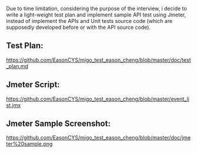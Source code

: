Due to time limitation, considering the purpose of the interview, i decide to write a light-weight test plan and implement sample API test using Jmeter, instead of implement the APIs and Unit tests source code (which are supposedly developed before or with the API source code). 

## Test Plan: 
https://github.com/EasonCYS/migo_test_eason_cheng/blob/master/doc/test_plan.md

## Jmeter Script: 
https://github.com/EasonCYS/migo_test_eason_cheng/blob/master/event_list.jmx

## Jmeter Sample Screenshot: 
https://github.com/EasonCYS/migo_test_eason_cheng/blob/master/doc/jmeter%20sample.png
